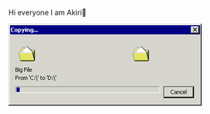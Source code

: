 Hi everyone
I am Akiri👋

![image alt>](https://github.com/AkiriSeki/AkiriSeki/blob/main/loading_bar.gif)
<!--
**AkiriSeki/AkiriSeki** is a ✨ _special_ ✨ repository because its `README.md` (this file) appears on your GitHub profile.

Here are some ideas to get you started:
### Hi there 
- 🔭 I’m currently working on ...
- 🌱 I’m currently learning ...
- 👯 I’m looking to collaborate on ...
- 🤔 I’m looking for help with ...
- 💬 Ask me about ...
- 📫 How to reach me: ...
- 😄 Pronouns: ...
- ⚡ Fun fact: ...
-->
